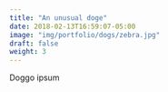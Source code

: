```yaml
---
title: "An unusual doge"
date: 2018-02-13T16:59:07-05:00
image: "img/portfolio/dogs/zebra.jpg"
draft: false
weight: 3
---
```

Doggo ipsum 

